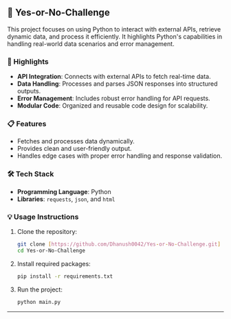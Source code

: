 ## 📖 Yes-or-No-Challenge

This project focuses on using Python to interact with external APIs, retrieve dynamic data, and process it efficiently. It highlights Python's capabilities in handling real-world data scenarios and error management.  

### 🌟 Highlights  
- **API Integration**: Connects with external APIs to fetch real-time data.  
- **Data Handling**: Processes and parses JSON responses into structured outputs.  
- **Error Management**: Includes robust error handling for API requests.  
- **Modular Code**: Organized and reusable code design for scalability.  

### 📋 Features  
- Fetches and processes data dynamically.  
- Provides clean and user-friendly output.  
- Handles edge cases with proper error handling and response validation.  

### 🛠️ Tech Stack  
- **Programming Language**: Python  
- **Libraries**: `requests`, `json`, and `html`

### 💡 Usage Instructions  
1. Clone the repository:  
   ```bash
   git clone [https://github.com/Dhanush0042/Yes-or-No-Challenge.git]
   cd Yes-or-No-Challenge
   ```  
2. Install required packages:  
   ```bash
   pip install -r requirements.txt
   ```  
3. Run the project:  
   ```bash
   python main.py
   ```  

---
